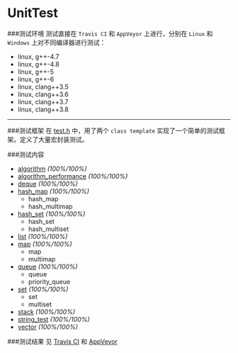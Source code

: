 UnitTest
=====
###测试环境
  测试直接在 `Travis CI` 和 `AppVeyor` 上进行，分别在 `Linux` 和 `Windows` 上对不同编译器进行测试：
  * linux, g++-4.7
  * linux, g++-4.8
  * linux, g++-5
  * linux, g++-6
  * linux, clang++3.5
  * linux, clang++3.6
  * linux, clang++3.7
  * linux, clang++3.8
___
###测试框架
  在 [test.h](https://github.com/Alinshans/MyTinySTL/blob/master/MyTinySTL/Test/test.h) 中，用了两个 `class template` 实现了一个简单的测试框架。定义了大量宏封装测试。</br>
  
###测试内容
  * [algorithm](https://github.com/Alinshans/MyTinySTL/blob/master/MyTinySTL/Test/algorithm_test.h) *(100%/100%)*
  * [algorithm_performance](https://github.com/Alinshans/MyTinySTL/blob/master/MyTinySTL/Test/algorithm_performance_test.h) *(100%/100%)*
  * [deque](https://github.com/Alinshans/MyTinySTL/blob/master/MyTinySTL/Test/deque_test.h) *(100%/100%)*
  * [hash_map](https://github.com/Alinshans/MyTinySTL/blob/master/MyTinySTL/Test/hash_map_test.h) *(100%/100%)*
    * hash_map
    * hash_multimap
  * [hash_set](https://github.com/Alinshans/MyTinySTL/blob/master/MyTinySTL/Test/hash_set_test.h) *(100%/100%)*
    * hash_set
    * hash_multiset
  * [list](https://github.com/Alinshans/MyTinySTL/blob/master/MyTinySTL/Test/list_test.h) *(100%/100%)*
  * [map](https://github.com/Alinshans/MyTinySTL/blob/master/MyTinySTL/Test/map_test.h) *(100%/100%)*
    * map
    * multimap
  * [queue](https://github.com/Alinshans/MyTinySTL/blob/master/MyTinySTL/Test/queue_test.h) *(100%/100%)*
    * queue
    * priority_queue
  * [set](https://github.com/Alinshans/MyTinySTL/blob/master/MyTinySTL/Test/set_test.h) *(100%/100%)*
    * set
    * multiset
  * [stack](https://github.com/Alinshans/MyTinySTL/blob/master/MyTinySTL/Test/stack_test.h) *(100%/100%)*
  * [string_test](https://github.com/Alinshans/MyTinySTL/blob/master/MyTinySTL/Test/string_test.h) *(100%/100%)*
  * [vector](https://github.com/Alinshans/MyTinySTL/blob/master/MyTinySTL/Test/vector_test.h) *(100%/100%)*
  
###测试结果
  见 [Travis CI](https://travis-ci.org/Alinshans/MyTinySTL) 和 [AppVeyor](https://ci.appveyor.com/project/Alinshans/mytinystl)
